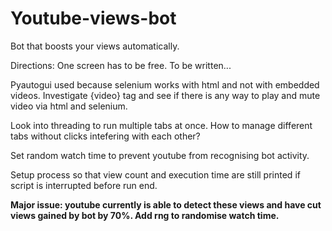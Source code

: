# Youtube-views-bot
Bot that boosts your views automatically.

Directions: One screen has to be free. To be written...

Pyautogui used because selenium works with html and not with embedded videos. Investigate {video} tag and see if there is any way to play and mute video via html and selenium.

Look into threading to run multiple tabs at once. How to manage different tabs without clicks intefering with each other?

Set random watch time to prevent youtube from recognising bot activity.

Setup process so that view count and execution time are still printed if script is interrupted before run end.

**Major issue: youtube currently is able to detect these views and have cut views gained by bot by 70%. Add rng to randomise watch time.**
